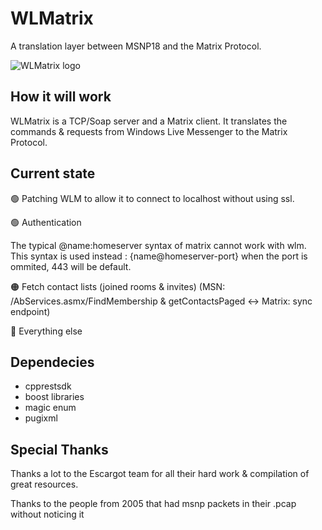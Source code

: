 # WLMatrix
A translation layer between MSNP18 and the Matrix Protocol.

![WLMatrix logo](https://i.imgur.com/62Rx1Fq.png)

## How it will work
WLMatrix is a TCP/Soap server and a Matrix client.
It translates the commands & requests from Windows Live Messenger to the Matrix Protocol.

## Current state
🟢 Patching WLM to allow it to connect to localhost without using ssl.

🟢 Authentication

The typical @name:homeserver syntax of matrix cannot work with wlm. This syntax is used instead : {name@homeserver-port} when the port is ommited, 443 will be default.

🟠 Fetch contact lists (joined rooms & invites) (MSN: /AbServices.asmx/FindMembership & getContactsPaged <-> Matrix: sync endpoint)

🔴 Everything else
	

## Dependecies
- cpprestsdk
- boost libraries
- magic enum 
- pugixml 


## Special Thanks
Thanks a lot to the Escargot team for all their hard work & compilation of great resources.

Thanks to the people from 2005 that had msnp packets in their .pcap without noticing it
